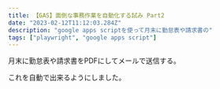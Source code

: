 ```yaml
---
title: 【GAS】面倒な事務作業を自動化する試み Part2
date: "2023-02-12T11:12:03.284Z"
description: "google apps scriptを使って月末に勤怠表や請求書の"
tags: ["playwright", "google apps script"]
---
```


月末に勤怠表や請求書をPDFにしてメールで送信する。

これを自動で出来るようにしました。



